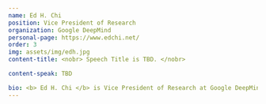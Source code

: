 ```yaml
---
name: Ed H. Chi
position: Vice President of Research
organization: Google DeepMind
personal-page: https://www.edchi.net/
order: 3
img: assets/img/edh.jpg
content-title: <nobr> Speech Title is TBD. </nobr>

content-speak: TBD

bio: <b> Ed H. Chi </b> is Vice President of Research at Google DeepMind, leading teams behind large language models such as LaMDA and Bard/Gemini. He has published over 200 research articles and holds 39 patents, with pioneering work in machine learning and user behavior in web and social media. His research has driven major improvements across vairous Google products, leading to more than 950 product launches and $10.4B in annual revenue since 2013.
---
```

